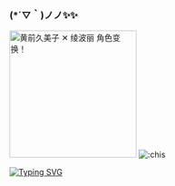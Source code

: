 ### (*´▽｀)ノノ✨✨

<img alt="黄前久美子 ✕ 绫波丽 角色变换！" src="https://wx3.sinaimg.cn/large/4764ae2aly1gnl92syw60g20cg0b2whm.gif" width="224px" />

<img src="https://moe-counter.glitch.me/get/@:chis" alt=":chis" />

[![Typing SVG](https://readme-typing-svg.demolab.com?font=Dancing+Script&duration=3000&pause=1000&width=435&lines=Freedom;Paranoid;For+loneliness)](https://git.io/typing-svg)

<!-- Basemap -->
<!--
<img width="100%" src="https://capsule-render.vercel.app/api?type=waving&color=00bfbf&height=120&section=footer" />
-->


<!-- Skills -->
<!--
<code><img src="./assets/svgs/vue.svg" height="25"></code>
<code><img src="./assets/svgs/react.svg" height="25"></code>
<code><img src="./assets/svgs/javascript.svg" height="25"></code>
<code><img src="./assets/svgs/typescript.svg" height="25"></code>
<code><img src="./assets/svgs/vscode.svg" height="25"></code>
-->
